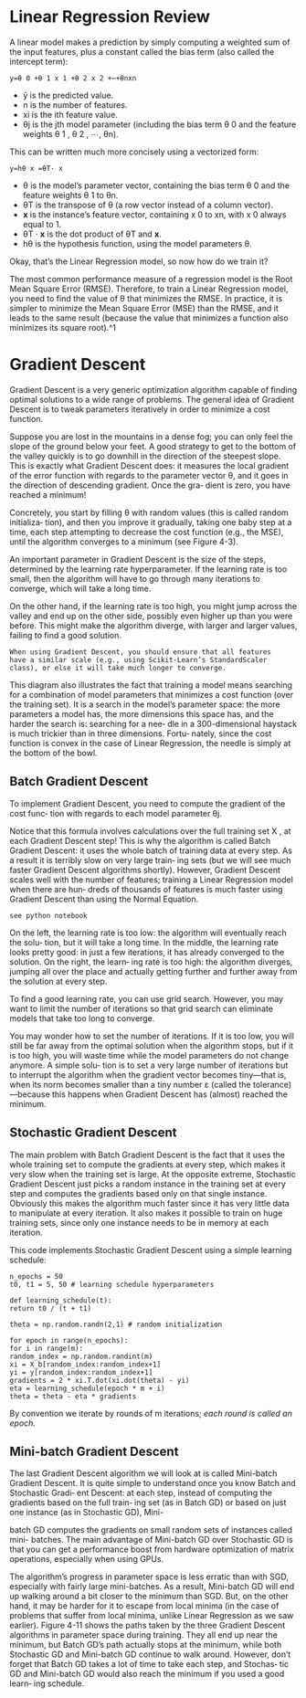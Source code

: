 # Linear Regression Review 

A linear model makes a prediction by simply computing a weighted
sum of the input features, plus a constant called the bias term (also called the intercept
term):

```
y=θ 0 +θ 1 x 1 +θ 2 x 2 +⋯+θnxn
```
- ŷ is the predicted value.
- n is the number of features.
- xi is the ith feature value.
- θj is the jth model parameter (including the bias term θ 0 and the feature weights
    θ 1 , θ 2 , ⋯, θn).

This can be written much more concisely using a vectorized form:
```
y=hθ x =θT· x
```
- θ is the model’s parameter vector, containing the bias term θ 0 and the feature
    weights θ 1 to θn.
- θT is the transpose of θ (a row vector instead of a column vector).
- **x** is the instance’s feature vector, containing x 0 to xn, with x 0 always equal to 1.
- θT · **x** is the dot product of θT and **x**.
- hθ is the hypothesis function, using the model parameters θ.

Okay, that’s the Linear Regression model, so now how do we train it? 

The most common performance measure
of a regression model is the Root Mean Square Error (RMSE). Therefore, to train a Linear Regression model, you need to find the value of θ that minimizes the RMSE. In practice, it is simpler to minimize the Mean Square Error (MSE)
than the RMSE, and it leads to the same result (because the value that minimizes a
function also minimizes its square root).^1

# Gradient Descent

Gradient Descent is a very generic optimization algorithm capable of finding optimal
solutions to a wide range of problems. The general idea of Gradient Descent is to
tweak parameters iteratively in order to minimize a cost function.

Suppose you are lost in the mountains in a dense fog; you can only feel the slope of
the ground below your feet. A good strategy to get to the bottom of the valley quickly
is to go downhill in the direction of the steepest slope. This is exactly what Gradient
Descent does: it measures the local gradient of the error function with regards to the
parameter vector θ, and it goes in the direction of descending gradient. Once the gra‐
dient is zero, you have reached a minimum!

Concretely, you start by filling θ with random values (this is called random initializa‐
tion), and then you improve it gradually, taking one baby step at a time, each step
attempting to decrease the cost function (e.g., the MSE), until the algorithm converges
to a minimum (see Figure 4-3).

An important parameter in Gradient Descent is the size of the steps, determined by
the learning rate hyperparameter. If the learning rate is too small, then the algorithm
will have to go through many iterations to converge, which will take a long time.

On the other hand, if the learning rate is too high, you might jump across the valley
and end up on the other side, possibly even higher up than you were before. This
might make the algorithm diverge, with larger and larger values, failing to find a good
solution.

```
When using Gradient Descent, you should ensure that all features
have a similar scale (e.g., using Scikit-Learn’s StandardScaler
class), or else it will take much longer to converge.
```

This diagram also illustrates the fact that training a model means searching for a
combination of model parameters that minimizes a cost function (over the training
set). It is a search in the model’s parameter space: the more parameters a model has,
the more dimensions this space has, and the harder the search is: searching for a nee‐
dle in a 300-dimensional haystack is much trickier than in three dimensions. Fortu‐
nately, since the cost function is convex in the case of Linear Regression, the needle is
simply at the bottom of the bowl.

## Batch Gradient Descent

To implement Gradient Descent, you need to compute the gradient of the cost func‐
tion with regards to each model parameter θj. 

Notice that this formula involves calculations over the full training
set X , at each Gradient Descent step! This is why the algorithm is
called Batch Gradient Descent: it uses the whole batch of training
data at every step. As a result it is terribly slow on very large train‐
ing sets (but we will see much faster Gradient Descent algorithms
shortly). However, Gradient Descent scales well with the number of
features; training a Linear Regression model when there are hun‐
dreds of thousands of features is much faster using Gradient
Descent than using the Normal Equation.

```
see python notebook
```

On the left, the learning rate is too low: the algorithm will eventually reach the solu‐
tion, but it will take a long time. In the middle, the learning rate looks pretty good: in
just a few iterations, it has already converged to the solution. On the right, the learn‐
ing rate is too high: the algorithm diverges, jumping all over the place and actually
getting further and further away from the solution at every step.

To find a good learning rate, you can use grid search. However, you
may want to limit the number of iterations so that grid search can eliminate models
that take too long to converge.

You may wonder how to set the number of iterations. If it is too low, you will still be
far away from the optimal solution when the algorithm stops, but if it is too high, you
will waste time while the model parameters do not change anymore. A simple solu‐
tion is to set a very large number of iterations but to interrupt the algorithm when the
gradient vector becomes tiny—that is, when its norm becomes smaller than a tiny
number ε (called the tolerance)—because this happens when Gradient Descent has
(almost) reached the minimum.

## Stochastic Gradient Descent

The main problem with Batch Gradient Descent is the fact that it uses the whole
training set to compute the gradients at every step, which makes it very slow when
the training set is large. At the opposite extreme, Stochastic Gradient Descent just
picks a random instance in the training set at every step and computes the gradients
based only on that single instance. Obviously this makes the algorithm much faster
since it has very little data to manipulate at every iteration. It also makes it possible to
train on huge training sets, since only one instance needs to be in memory at each
iteration.

This code implements Stochastic Gradient Descent using a simple learning schedule:

```
n_epochs = 50
t0, t1 = 5, 50 # learning schedule hyperparameters
```
```
def learning_schedule(t):
return t0 / (t + t1)
```
```
theta = np.random.randn(2,1) # random initialization
```
```
for epoch in range(n_epochs):
for i in range(m):
random_index = np.random.randint(m)
xi = X_b[random_index:random_index+1]
yi = y[random_index:random_index+1]
gradients = 2 * xi.T.dot(xi.dot(theta) - yi)
eta = learning_schedule(epoch * m + i)
theta = theta - eta * gradients
```
By convention we iterate by rounds of m iterations; *each round is called an epoch.*

## Mini-batch Gradient Descent

The last Gradient Descent algorithm we will look at is called Mini-batch Gradient
Descent. It is quite simple to understand once you know Batch and Stochastic Gradi‐
ent Descent: at each step, instead of computing the gradients based on the full train‐
ing set (as in Batch GD) or based on just one instance (as in Stochastic GD), Mini-

batch GD computes the gradients on small random sets of instances called mini-
batches. The main advantage of Mini-batch GD over Stochastic GD is that you can
get a performance boost from hardware optimization of matrix operations, especially
when using GPUs.

The algorithm’s progress in parameter space is less erratic than with SGD, especially
with fairly large mini-batches. As a result, Mini-batch GD will end up walking
around a bit closer to the minimum than SGD. But, on the other hand, it may be
harder for it to escape from local minima (in the case of problems that suffer from
local minima, unlike Linear Regression as we saw earlier). Figure 4-11 shows the
paths taken by the three Gradient Descent algorithms in parameter space during
training. They all end up near the minimum, but Batch GD’s path actually stops at the
minimum, while both Stochastic GD and Mini-batch GD continue to walk around.
However, don’t forget that Batch GD takes a lot of time to take each step, and Stochas‐
tic GD and Mini-batch GD would also reach the minimum if you used a good learn‐
ing schedule.



